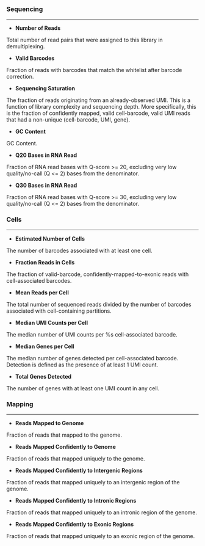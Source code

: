 ### Sequencing

---

- **Number of Reads**

Total number of read pairs that were assigned to this library in demultiplexing.

- **Valid Barcodes**

Fraction of reads with barcodes that match the whitelist after barcode correction.

- **Sequencing Saturation**

The fraction of reads originating from an already-observed UMI. This is a function of library complexity and sequencing depth. More specifically, this is the fraction of confidently mapped, valid cell-barcode, valid UMI reads that had a non-unique (cell-barcode, UMI, gene).

- **GC Content**

GC Content.

- **Q20 Bases in RNA Read**

Fraction of RNA read bases with Q-score >= 20, excluding very low quality/no-call (Q <= 2) bases from the denominator.

- **Q30 Bases in RNA Read**

Fraction of RNA read bases with Q-score >= 30, excluding very low quality/no-call (Q <= 2) bases from the denominator.

### Cells

---

- **Estimated Number of Cells**

The number of barcodes associated with at least one cell.

- **Fraction Reads in Cells**

The fraction of valid-barcode, confidently-mapped-to-exonic reads with cell-associated barcodes.

- **Mean Reads per Cell**

The total number of sequenced reads divided by the number of barcodes associated with cell-containing partitions.

- **Median UMI Counts per Cell**

The median number of UMI counts per %s cell-associated barcode.

- **Median Genes per Cell**

The median number of genes detected per cell-associated barcode. Detection is defined as the presence of at least 1 UMI count.

- **Total Genes Detected**

The number of genes with at least one UMI count in any cell.

### Mapping

---

- **Reads Mapped to Genome**

Fraction of reads that mapped to the genome.

- **Reads Mapped Confidently to Genome**

Fraction of reads that mapped uniquely to the genome.

- **Reads Mapped Confidently to Intergenic Regions**

Fraction of reads that mapped uniquely to an intergenic region of the genome.

- **Reads Mapped Confidently to Intronic Regions**

Fraction of reads that mapped uniquely to an intronic region of the genome.

- **Reads Mapped Confidently to Exonic Regions**

Fraction of reads that mapped uniquely to an exonic region of the genome.